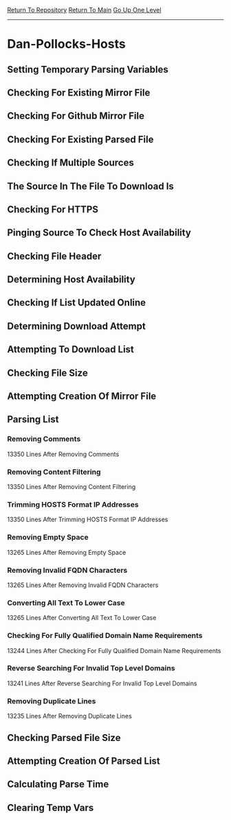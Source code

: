 [Return To Repository](https://github.com/deathbybandaid/piholeparser/)
[Return To Main](https://github.com/deathbybandaid/piholeparser/blob/master/RecentRunLogs/Mainlog.md)
[Go Up One Level](https://github.com/deathbybandaid/piholeparser/blob/master/RecentRunLogs/TopLevelScripts/30-Processing-Blacklists.md)
____________________________________
# Dan-Pollocks-Hosts
## Setting Temporary Parsing Variables
## Checking For Existing Mirror File
## Checking For Github Mirror File
## Checking For Existing Parsed File
## Checking If Multiple Sources
## The Source In The File To Download Is
## Checking For HTTPS
## Pinging Source To Check Host Availability
## Checking File Header
## Determining Host Availability
## Checking If List Updated Online
## Determining Download Attempt
## Attempting To Download List
## Checking File Size
## Attempting Creation Of Mirror File
## Parsing List
### Removing Comments
13350 Lines After Removing Comments
### Removing Content Filtering
13350 Lines After Removing Content Filtering
### Trimming HOSTS Format IP Addresses
13350 Lines After Trimming HOSTS Format IP Addresses
### Removing Empty Space
13265 Lines After Removing Empty Space
### Removing Invalid FQDN Characters
13265 Lines After Removing Invalid FQDN Characters
### Converting All Text To Lower Case
13265 Lines After Converting All Text To Lower Case
### Checking For Fully Qualified Domain Name Requirements
13244 Lines After Checking For Fully Qualified Domain Name Requirements
### Reverse Searching For Invalid Top Level Domains
13241 Lines After Reverse Searching For Invalid Top Level Domains
### Removing Duplicate Lines
13235 Lines After Removing Duplicate Lines
## Checking Parsed File Size
## Attempting Creation Of Parsed List
## Calculating Parse Time
## Clearing Temp Vars
